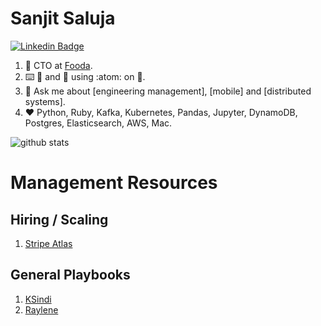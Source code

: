 # Sanjit Saluja

[![Linkedin Badge](https://img.shields.io/badge/-sanjitsaluja-blue?style=flat-square&logo=Linkedin&logoColor=white&link=https://www.linkedin.com/in/sanjit-saluja//)](https://www.linkedin.com/in/sanjit-saluja/)

1. :office: CTO at [Fooda](https://fooda.com/).
1. :keyboard: :snake: and :hamster: using :atom: on :penguin:.
1. :speech_balloon: Ask me about [engineering management], [mobile] and [distributed systems].
1. :heart: Python, Ruby, Kafka, Kubernetes, Pandas, Jupyter, DynamoDB, Postgres, Elasticsearch, AWS, Mac.

![github stats](https://github-readme-stats.vercel.app/api?username=sanjitsaluja&show_icons=true&count_private=true&hide_title=true)


# Management Resources

## Hiring / Scaling

1. [Stripe Atlas](https://stripe.com/atlas/guides/scaling-eng)

## General Playbooks

1. [KSindi](https://github.com/ksindi/managers-playbook)
1. [Raylene](https://github.com/raylene/eng-handbook)
